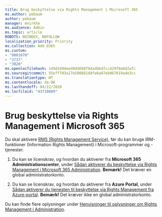 ```yaml
---
title: Brug beskyttelse via Rights Management i Microsoft 365
ms.author: pebaum
author: pebaum
manager: mnirkhe
ms.audience: Admin
ms.topic: article
ROBOTS: NOINDEX, NOFOLLOW
localization_priority: Priority
ms.collection: Adm_O365
ms.custom:
- "9001670"
- "3737"
- "3820"
ms.openlocfilehash: 149d349deed9dd698f94adb64fcc429f8e8d2afc
ms.sourcegitcommit: 55eff703a17e500681d8fa6a87eb067019ade3cc
ms.translationtype: HT
ms.contentlocale: da-DK
ms.lasthandoff: 04/22/2020
ms.locfileid: "43710689"
---
```

# <a name="use-rights-management-protection-with-microsoft-365"></a>Brug beskyttelse via Rights Management i Microsoft 365

Du skal aktivere [RMS (Rights Management Service)](https://docs.microsoft.com/azure/information-protection/what-is-azure-rms), før du kan bruge IRM-funktioner (Information Rights Management) i Microsoft-programmer og -tjenester.

1. Du kan se licenskrav, og hvordan du aktiverer fra **Microsoft 365 Administrationscenter**, under [Sådan aktiverer du beskyttelse via Rights Management i Microsoft 365 Administration](https://docs.microsoft.com/azure/information-protection/activate-office365). **Bemærk!** Det kræver en global administratorkonto.

2. Du kan se licenskrav, og hvordan du aktiverer fra **Azure Portal**, under [Sådan aktiverer du tjenesten til beskyttelse via Rights Management fra Azure-portal](https://docs.microsoft.com/azure/information-protection/activate-azure). **Bemærk!** Det kræver ikke en global administratorkonto.

Du kan finde flere oplysninger under [Henvisninger til oplysninger om Rights Management i Administration](https://docs.microsoft.com/office365/enterprise/activate-rms-in-office-365).
